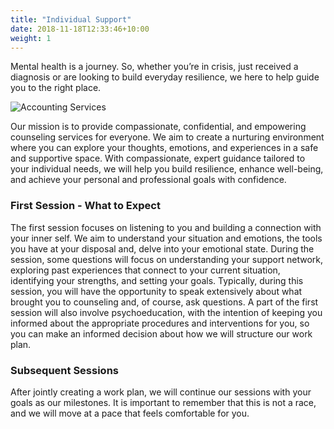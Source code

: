 ```yaml
---
title: "Individual Support"
date: 2018-11-18T12:33:46+10:00
weight: 1
---
```


Mental health is a journey. So, whether you’re in crisis, just received a diagnosis or are looking to build everyday resilience, we here to help guide you to the right place.

![Accounting Services](/images/austin-distel-nGc5RT2HmF0-unsplash.jpg)


Our mission is to provide compassionate, confidential, and empowering counseling services for everyone. We aim to create a nurturing environment where you can explore your thoughts, emotions, and experiences in a safe and supportive space. With compassionate, expert guidance tailored to your individual needs, we will help you build resilience, enhance well-being, and achieve your personal and professional goals with confidence.

### First Session - What to Expect 

The first session focuses on listening to you and building a connection with your inner self. We aim to understand your situation and emotions, the tools you have at your disposal and, delve into your emotional state. During the session, some questions will focus on understanding your support network, exploring past experiences that connect to your current situation, identifying your strengths, and setting your goals. Typically, during this session, you will have the opportunity to speak extensively about what brought you to counseling and, of course, ask questions. A part of the first session will also involve psychoeducation, with the intention of keeping you informed about the appropriate procedures and interventions for you, so you can make an informed decision about how we will structure our work plan.


### Subsequent Sessions 

After jointly creating a work plan, we will continue our sessions with your goals as our milestones. It is important to remember that this is not a race, and we will move at a pace that feels comfortable for you.
